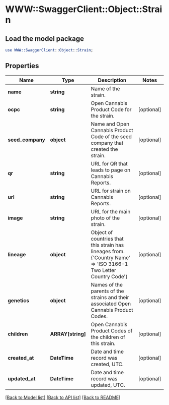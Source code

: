 # WWW::SwaggerClient::Object::Strain

## Load the model package
```perl
use WWW::SwaggerClient::Object::Strain;
```

## Properties
Name | Type | Description | Notes
------------ | ------------- | ------------- | -------------
**name** | **string** | Name of the strain. | 
**ocpc** | **string** | Open Cannabis Product Code for the strain. | [optional] 
**seed_company** | **object** | Name and Open Cannabis Product Code of the seed company that created the strain. | [optional] 
**qr** | **string** | URL for QR that leads to page on Cannabis Reports. | [optional] 
**url** | **string** | URL for strain on Cannabis Reports. | [optional] 
**image** | **string** | URL for the main photo of the strain. | [optional] 
**lineage** | **object** | Object of countries that this strain has lineages from. {&#39;Country Name&#39; &#x3D;&gt; &#39;ISO 3166-1 Two Letter Country Code&#39;} | [optional] 
**genetics** | **object** | Names of the parents of the strains and their associated Open Cannabis Product Codes. | [optional] 
**children** | **ARRAY[string]** | Open Cannabis Product Codes of the children of this strain. | [optional] 
**created_at** | **DateTime** | Date and time record was created, UTC. | [optional] 
**updated_at** | **DateTime** | Date and time record was updated, UTC. | [optional] 

[[Back to Model list]](../README.md#documentation-for-models) [[Back to API list]](../README.md#documentation-for-api-endpoints) [[Back to README]](../README.md)


